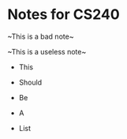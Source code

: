 # Notes for CS240

~This is a bad note~

~This is a useless note~

- This

- Should

- Be

- A

* List

